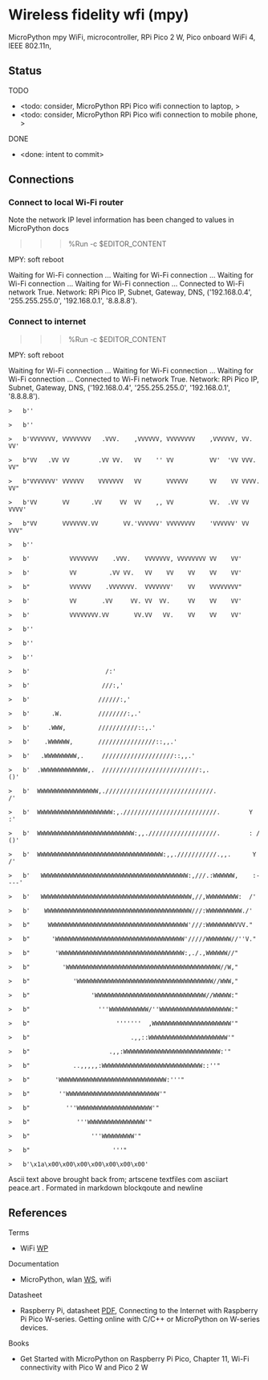 # Wireless fidelity wfi (mpy)

MicroPython mpy WiFi, microcontroller, RPi Pico 2 W, Pico onboard WiFi 4, IEEE 802.11n, 

## Status

TODO
* <todo: consider, MicroPython RPi Pico wifi connection to laptop, >
* <todo: consider, MicroPython RPi Pico wifi connection to mobile phone, >

DONE
* <done: intent to commit>

## Connections

### Connect to local Wi-Fi router

Note the network IP level information has been changed to values in MicroPython docs

>>> %Run -c $EDITOR_CONTENT

MPY: soft reboot

Waiting for Wi-Fi connection ...
Waiting for Wi-Fi connection ...
Waiting for Wi-Fi connection ...
Waiting for Wi-Fi connection ...
Connected to Wi-Fi network True. 
Network: RPi Pico IP, Subnet, Gateway, DNS, ('192.168.0.4', '255.255.255.0', '192.168.0.1', '8.8.8.8'). 

### Connect to internet

>>> %Run -c $EDITOR_CONTENT

MPY: soft reboot

Waiting for Wi-Fi connection ...
Waiting for Wi-Fi connection ...
Waiting for Wi-Fi connection ...
Connected to Wi-Fi network True. 
Network: RPi Pico IP, Subnet, Gateway, DNS, ('192.168.0.4', '255.255.255.0', '192.168.0.1', '8.8.8.8'). 
```ascii
>	b''

>	b''

>	b'VVVVVVV, VVVVVVVV   .VVV.    ,VVVVVV, VVVVVVVV    ,VVVVVV, VV.   VV'

>	b"VV   .VV VV        .VV VV.   VV    '' VV          VV'  'VV VVV.  VV"

>	b"VVVVVVV' VVVVVV    VVVVVVV   VV       VVVVVV      VV    VV VVVV. VV"

>	b'VV       VV      .VV     VV  VV    ,, VV          VV.  .VV VV  VVVV'

>	b"VV       VVVVVVV.VV       VV.'VVVVVV' VVVVVVVV    'VVVVVV' VV   VVV"

>	b''

>	b'           VVVVVVVV    .VVV.    VVVVVVV, VVVVVVVV VV    VV'

>	b'           VV         .VV VV.   VV    VV    VV    VV    VV'

>	b"           VVVVVV    .VVVVVVV.  VVVVVVV'    VV    VVVVVVVV"

>	b'           VV       .VV     VV. VV  VV.     VV    VV    VV'

>	b'           VVVVVVVV.VV       VV.VV   VV.    VV    VV    VV'

>	b''

>	b''

>	b''

>	b'                     /:'

>	b'                    ///:,'

>	b'                   //////:,'

>	b'      .W.          ////////:,.'

>	b'     .WWW,         ///////////::,.'

>	b'    .WWWWWW,       ////////////////::,,.'

>	b'   .WWWWWWWWW,.     ////////////////////::,,.'

>	b'  .WWWWWWWWWWWWW,.  ///////////////////////////:,.              ()'

>	b'  WWWWWWWWWWWWWWWWW,.//////////////////////////////.            /'

>	b'  WWWWWWWWWWWWWWWWWWWWW:,.//////////////////////////.        Y  :'

>	b'  WWWWWWWWWWWWWWWWWWWWWWWWWWW:,,.///////////////////.        : /  ()'

>	b'  WWWWWWWWWWWWWWWWWWWWWWWWWWWWWWWWWWW:,,.///////////.,,.      Y  /'

>	b'   WWWWWWWWWWWWWWWWWWWWWWWWWWWWWWWWWWWWWWWWW:,///.:WWWWWW,    :----'

>	b'   WWWWWWWWWWWWWWWWWWWWWWWWWWWWWWWWWWWWWWWWWW,//,WWWWWWWWW:  /'

>	b'    WWWWWWWWWWWWWWWWWWWWWWWWWWWWWWWWWWWWWWWWW///:WWWWWWWWWW./'

>	b"     WWWWWWWWWWWWWWWWWWWWWWWWWWWWWWWWWWWWWWW'///:WWWWWWWWVVV."

>	b"      'WWWWWWWWWWWWWWWWWWWWWWWWWWWWWWWWWWWW'/////WWWWWWW//''V."

>	b"       'WWWWWWWWWWWWWWWWWWWWWWWWWWWWWWWWWWW:,./.,WWWWWW//"

>	b"         'WWWWWWWWWWWWWWWWWWWWWWWWWWWWWWWWWWWWWWWWWWW//W,"

>	b"            'WWWWWWWWWWWWWWWWWWWWWWWWWWWWWWWWWWWWWW//WWW,"

>	b"                 'WWWWWWWWWWWWWWWWWWWWWWWWWWWWWWW//WWWWW:"

>	b"                   '''WWWWWWWWWWW/''WWWWWWWWWWWWWWWWWWWW:"

>	b"                        '''''''  ,WWWWWWWWWWWWWWWWWWWWWW'"

>	b"                            .,,::WWWWWWWWWWWWWWWWWWWWWW'"

>	b"                      .,,:WWWWWWWWWWWWWWWWWWWWWWWWWWW:'"

>	b"            ..,,,,,:WWWWWWWWWWWWWWWWWWWWWWWWWWWW::''"

>	b"       'WWWWWWWWWWWWWWWWWWWWWWWWWWWWWW:'''"

>	b"        ''WWWWWWWWWWWWWWWWWWWWWWWWWW'"

>	b"          '''WWWWWWWWWWWWWWWWWWWWW'"

>	b"             '''WWWWWWWWWWWWWWWW'"

>	b"                 '''WWWWWWWWW'"

>	b"                       '''"

>	b'\x1a\x00\x00\x00\x00\x00\x00\x00'
```

Ascii text above brought back from; artscene textfiles com asciiart peace.art . Formated in markdown blockqoute and newline

## References

Terms
* WiFi [WP](https://en.wikipedia.org/wiki/Wi-Fi)

Documentation
* MicroPython, wlan [WS](https://docs.micropython.org/en/latest/rp2/quickref.html#wlan), wifi

Datasheet
* Raspberry Pi, datasheet [PDF](https://datasheets.raspberrypi.com/picow/connecting-to-the-internet-with-pico-w.pdf), Connecting to the Internet with Raspberry Pi Pico W-series. Getting online with C/C++ or MicroPython on W-series devices.

Books
* Get Started with MicroPython on Raspberry Pi Pico, Chapter 11, Wi-Fi connectivity with Pico W and Pico 2 W